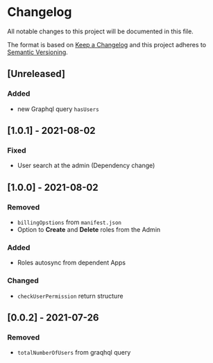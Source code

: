 # Changelog

All notable changes to this project will be documented in this file.

The format is based on [Keep a Changelog](http://keepachangelog.com/en/1.0.0/)
and this project adheres to [Semantic Versioning](http://semver.org/spec/v2.0.0.html).

## [Unreleased]

### Added
- new Graphql query `hasUsers`
## [1.0.1] - 2021-08-02

### Fixed
- User search at the admin (Dependency change)

## [1.0.0] - 2021-08-02

### Removed
- `billingOpstions` from `manifest.json`
- Option to **Create** and **Delete** roles from the Admin

### Added
- Roles autosync from dependent Apps

### Changed
- `checkUserPermission` return structure
## [0.0.2] - 2021-07-26

### Removed
- `totalNumberOfUsers` from graqhql query
